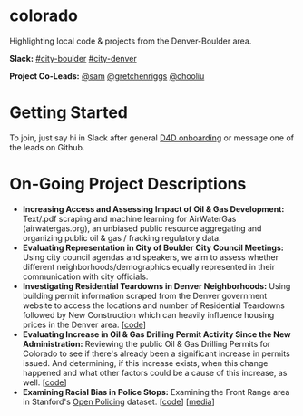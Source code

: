 # colorado
Highlighting local code &amp; projects from the Denver-Boulder area.

**Slack:**
[#city-boulder](http://datafordemocracy.slack.com/messages/city-boulder)
[#city-denver](http://datafordemocracy.slack.com/messages/city-denver)

**Project Co-Leads:**
[@sam](https://datafordemocracy.slack.com/messages/@sam/)
[@gretchenriggs](https://datafordemocracy.slack.com/messages/@gretchenriggs/)
[@chooliu](https://datafordemocracy.slack.com/messages/@chooliu/)
# Getting Started

To join, just say hi in Slack after general [D4D onboarding](https://github.com/Data4Democracy/read-this-first) or message one of the leads on Github.

# On-Going Project Descriptions

* **Increasing Access and Assessing Impact of Oil & Gas Development:** Text/.pdf scraping and machine learning for AirWaterGas (airwatergas.org), an unbiased public resource aggregating and organizing public oil & gas / fracking regulatory data.
* **Evaluating Representation in City of Boulder City Council Meetings:** Using city council agendas and speakers, we aim to assess whether different neighborhoods/demographics equally represented in their communication with city officials.
* **Investigating Residential Teardowns in Denver Neighborhoods:** Using building permit information scraped from the Denver government website to access the locations and number of Residential Teardowns followed by New Construction which can heavily influence housing prices in the Denver area. [[code](https://github.com/Data4Democracy/colorado/tree/master/denver_teardowns)]
* **Evaluating Increase in Oil & Gas Drilling Permit Activity Since the New Administration:** Reviewing the public Oil & Gas Drilling Permits for Colorado to see if there's already been a significant increase in permits issued.  And determining, if this increase exists, when this change happened and what other factors could be a cause of this increase, as well. [[code](https://github.com/Data4Democracy/colorado/tree/master/oilgas_well_permits)]
* **Examining Racial Bias in Police Stops:** Examining the Front Range area in Stanford's [Open Policing](https://openpolicing.stanford.edu/data/) dataset. [[code](https://github.com/samzhang111/co-police-stops)] [[media](http://news.kgnu.org/2017/07/resistance-radio-data-for-democracy-racial-disparities-in-police-traffic-stops/)]
